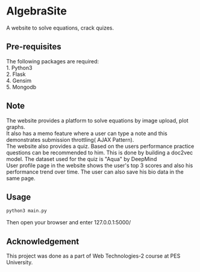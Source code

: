 # AlgebraSite
A website to solve equations, crack quizes.

## Pre-requisites
The following packages are required:<br />
	1. Python3 <br />
	2. Flask <br />
	4. Gensim <br />
	5. Mongodb <br />


## Note 
The website provides a platform to solve equations by image upload, plot graphs. <br/>
It also has a memo feature where a user can type a note and this demonstrates submission throttling( AJAX Pattern). <br />
The website also provides a quiz. Based on the users performance practice questions can be recommended to him. This is done by building a doc2vec model. The dataset used for the quiz is "Aqua" by DeepMind <br />
User profile page in the website shows the user's top 3 scores and also his performance trend over time. The user can also save his bio data in the same page.<br/>


## Usage

```bash
python3 main.py
```
Then open your browser and enter 127.0.0.1:5000/


## Acknowledgement
This project was done as a part of Web Technologies-2 course at PES University.
